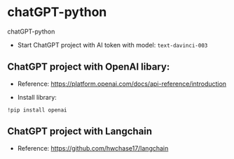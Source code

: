 # chatGPT-python
chatGPT-python
- Start ChatGPT project with AI token with model: `text-davinci-003`
## ChatGPT project with OpenAI libary:
- Reference: https://platform.openai.com/docs/api-reference/introduction

- Install library:
```
!pip install openai
```


## ChatGPT project with Langchain
- Reference: https://github.com/hwchase17/langchain
